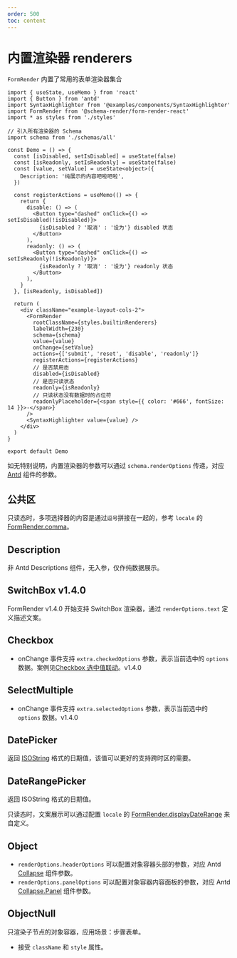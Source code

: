 ```yaml
---
order: 500
toc: content
---
```


# 内置渲染器 renderers

`FormRender` 内置了常用的表单渲染器集合

```tsx
import { useState, useMemo } from 'react'
import { Button } from 'antd'
import SyntaxHighlighter from '@examples/components/SyntaxHighlighter'
import FormRender from '@schema-render/form-render-react'
import * as styles from './styles'

// 引入所有渲染器的 Schema
import schema from './schemas/all'

const Demo = () => {
  const [isDisabled, setIsDisabled] = useState(false)
  const [isReadonly, setIsReadonly] = useState(false)
  const [value, setValue] = useState<object>({
    Description: '纯展示的内容吧啦吧啦',
  })

  const registerActions = useMemo(() => {
    return {
      disable: () => (
        <Button type="dashed" onClick={() => setIsDisabled(!isDisabled)}>
          {isDisabled ? '取消' : '设为'} disabled 状态
        </Button>
      ),
      readonly: () => (
        <Button type="dashed" onClick={() => setIsReadonly(!isReadonly)}>
          {isReadonly ? '取消' : '设为'} readonly 状态
        </Button>
      ),
    }
  }, [isReadonly, isDisabled])

  return (
    <div className="example-layout-cols-2">
      <FormRender
        rootClassName={styles.builtinRenderers}
        labelWidth={230}
        schema={schema}
        value={value}
        onChange={setValue}
        actions={['submit', 'reset', 'disable', 'readonly']}
        registerActions={registerActions}
        // 是否禁用态
        disabled={isDisabled}
        // 是否只读状态
        readonly={isReadonly}
        // 只读状态没有数据时的占位符
        readonlyPlaceholder={<span style={{ color: '#666', fontSize: 14 }}>-</span>}
      />
      <SyntaxHighlighter value={value} />
    </div>
  )
}

export default Demo
```

如无特别说明，内置渲染器的参数可以通过 `schema.renderOptions` 传递，对应 [Antd](https://ant-design.antgroup.com/components/overview-cn/) 组件的参数。

## 公共区

只读态时，多项选择器的内容是通过`逗号`拼接在一起的，参考 `locale` 的 [FormRender.comma](https://github.com/Barrior/schema-render/blob/main/packages/form-render-react/src/locale/zh_CN.ts#L10)。

## Description

非 Antd Descriptions 组件，无入参，仅作纯数据展示。

## SwitchBox <Badge>v1.4.0</Badge>

FormRender v1.4.0 开始支持 SwitchBox 渲染器，通过 `renderOptions.text` 定义描述文案。

## Checkbox

- onChange 事件支持 `extra.checkedOptions` 参数，表示当前选中的 `options` 数据。案例见[Checkbox 选中值联动](./880-relation-checkbox)。<Badge>v1.4.0</Badge>

## SelectMultiple

- onChange 事件支持 `extra.selectedOptions` 参数，表示当前选中的 `options` 数据。<Badge>v1.4.0</Badge>

## DatePicker

返回 [ISOString](https://developer.mozilla.org/en-US/docs/Web/JavaScript/Reference/Global_Objects/Date/toISOString) 格式的日期值，该值可以更好的支持跨时区的需要。

## DateRangePicker

返回 ISOString 格式的日期值。

只读态时，文案展示可以通过配置 `locale` 的 [FormRender.displayDateRange](https://github.com/Barrior/schema-render/blob/main/packages/form-render-react/src/locale/zh_CN.ts#L11) 来自定义。

## Object

- `renderOptions.headerOptions` 可以配置对象容器头部的参数，对应 Antd [Collapse](https://ant-design.antgroup.com/components/collapse-cn#collapse) 组件参数。
- `renderOptions.panelOptions` 可以配置对象容器内容面板的参数，对应 Antd [Collapse.Panel](https://ant-design.antgroup.com/components/collapse-cn#collapse) 组件参数。

## ObjectNull

只渲染子节点的对象容器，应用场景：步骤表单。

- 接受 `className` 和 `style` 属性。
